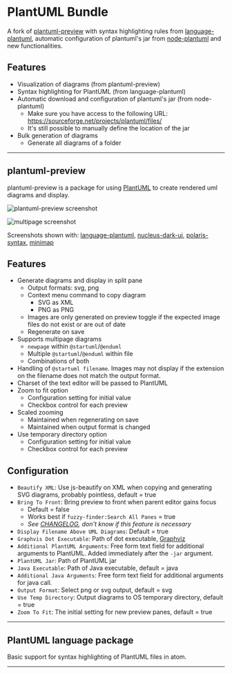 # PlantUML Bundle

A fork of [plantuml-preview](https://github.com/peele/plantuml-preview/) with syntax highlighting rules from [language-plantuml](https://github.com/plafue/language-plantuml/), automatic configuration of plantuml's jar from [node-plantuml](https://www.npmjs.com/package/node-plantuml) and new functionalities.

## Features
- Visualization of diagrams (from plantuml-preview)
- Syntax highlighting for PlantUML (from language-plantuml)
- Automatic download and configuration of plantuml's jar (from node-plantuml)
  - Make sure you have access to the following URL: https://sourceforge.net/projects/plantuml/files/
  - It's still possible to manually define the location of the jar
- Bulk generation of diagrams
  - Generate all diagrams of a folder

---

## plantuml-preview

plantuml-preview is a package for using [PlantUML](http://plantuml.com/index.html) to create rendered uml diagrams and display.

![plantuml-preview screenshot](https://raw.githubusercontent.com/peele/plantuml-preview/master/plantuml-preview.png)

![multipage screenshot](https://raw.githubusercontent.com/peele/plantuml-preview/master/multipage.png)

Screenshots shown with: [language-plantuml](https://atom.io/packages/language-plantuml), [nucleus-dark-ui](https://atom.io/themes/nucleus-dark-ui), [polaris-syntax](https://atom.io/themes/polaris-syntax), [minimap](https://atom.io/packages/minimap)

## Features
- Generate diagrams and display in split pane
  - Output formats: svg, png
  - Context menu command to copy diagram
    - SVG as XML
    - PNG as PNG
  - Images are only generated on preview toggle if the expected image files do not exist or are out of date
  - Regenerate on save
- Supports multipage diagrams
  - `newpage` within `@startuml`/`@enduml`  
  - Multiple `@startuml`/`@enduml` within file
  - Combinations of both
- Handling of `@startuml filename`. Images may not display if the extension on the filename does not match the output format.
- Charset of the text editor will be passed to PlantUML
- Zoom to fit option
  - Configuration setting for initial value
  - Checkbox control for each preview
- Scaled zooming
  - Maintained when regenerating on save
  - Maintained when output format is changed
- Use temporary directory option
  - Configuration setting for initial value
  - Checkbox control for each preview

## Configuration
- `Beautify XML`: Use js-beautify on XML when copying and generating SVG diagrams, probably pointless, default = true
- `Bring To Front`: Bring preview to front when parent editor gains focus
  - Default = false
  - Works best if `fuzzy-finder:Search All Panes` = true
  - *See [CHANGELOG](https://github.com/peele/plantuml-preview/blob/master/CHANGELOG.md), don't know if this feature is necessary*
- `Display Filename Above UML Diagrams`: Default = true
- `Graphvis Dot Executable`: Path of dot executable, [Graphviz](http://www.graphviz.org/)
- `Additional PlantUML Arguments`: Free form text field for additional arguments to PlantUML. Added immediately after the `-jar` argument.
- `PlantUML Jar`: Path of PlantUML jar
- `Java Executable`: Path of Java executable, default = java
- `Additional Java Arguments`: Free form text field for additional arguments for java call.
- `Output Format`: Select png or svg output, default = svg
- `Use Temp Directory`: Output diagrams to OS temporary directory, default = true
- `Zoom To Fit`: The initial setting for new preview panes, default = true

---

## PlantUML language package

Basic support for syntax highlighting of PlantUML files in atom.

---
